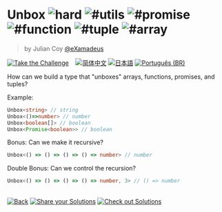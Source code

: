 <!--info-header-start--><h1>Unbox <img src="https://img.shields.io/badge/-hard-de3d37" alt="hard"/> <img src="https://img.shields.io/badge/-%23utils-999" alt="#utils"/> <img src="https://img.shields.io/badge/-%23promise-999" alt="#promise"/> <img src="https://img.shields.io/badge/-%23function-999" alt="#function"/> <img src="https://img.shields.io/badge/-%23tuple-999" alt="#tuple"/> <img src="https://img.shields.io/badge/-%23array-999" alt="#array"/></h1><blockquote><p>by Julian Coy <a href="https://github.com/eXamadeus" target="_blank">@eXamadeus</a></p></blockquote><p><a href="https://tsch.js.org/32427/play" target="_blank"><img src="https://img.shields.io/badge/-Take%20the%20Challenge-3178c6?logo=typescript&logoColor=white" alt="Take the Challenge"/></a> &nbsp;&nbsp;&nbsp;<a href="./README.zh-CN.md" target="_blank"><img src="https://img.shields.io/badge/-%E7%AE%80%E4%BD%93%E4%B8%AD%E6%96%87-gray" alt="简体中文"/></a>  <a href="./README.ja.md" target="_blank"><img src="https://img.shields.io/badge/-%E6%97%A5%E6%9C%AC%E8%AA%9E-gray" alt="日本語"/></a>  <a href="./README.pt-BR.md" target="_blank"><img src="https://img.shields.io/badge/-Portugu%C3%AAs%20(BR)-gray" alt="Português (BR)"/></a> </p><!--info-header-end-->

How can we build a type that "unboxes" arrays, functions, promises, and tuples?

Example:

```typescript
Unbox<string> // string
Unbox<()=>number> // number
Unbox<boolean[]> // boolean
Unbox<Promise<boolean>> // boolean
```

Bonus: Can we make it recursive?

```typescript
Unbox<() => () => () => () => number> // number
```

Double Bonus: Can we control the recursion?

```typescript
Unbox<() => () => () => () => number, 3> // () => number
```


<!--info-footer-start--><br><a href="../../README.md" target="_blank"><img src="https://img.shields.io/badge/-Back-grey" alt="Back"/></a> <a href="https://tsch.js.org/32427/answer" target="_blank"><img src="https://img.shields.io/badge/-Share%20your%20Solutions-teal" alt="Share your Solutions"/></a> <a href="https://tsch.js.org/32427/solutions" target="_blank"><img src="https://img.shields.io/badge/-Check%20out%20Solutions-de5a77?logo=awesome-lists&logoColor=white" alt="Check out Solutions"/></a> <!--info-footer-end-->